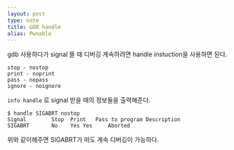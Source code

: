 ```yaml
---
layout: post
type: note
title: GDB handle
alias: Pwnable
---
```


gdb 사용하다가 signal 뜰 때 디버깅 계속하려면 handle instuction을 사용하면 된다.

```
stop - nostop
print - noprint
pass - nopass
ignore - noignore
```

`info handle` 로 signal 받을 때의 정보들을 출력해준다. 

```
$ handle SIGABRT nostop
Signal        Stop	Print	Pass to program	Description
SIGABRT       No	Yes	Yes		Aborted
```

위와 같이해주면 SIGABRT가 떠도 계속 디버깅이 가능하다.